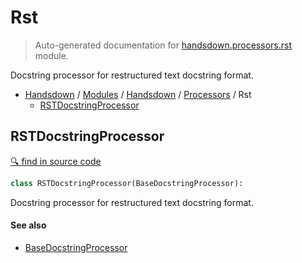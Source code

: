 # Rst

> Auto-generated documentation for [handsdown.processors.rst](https://github.com/vemel/handsdown/blob/master/handsdown/processors/rst.py) module.

Docstring processor for restructured text docstring format.

- [Handsdown](../../README.md#-handsdown---python-documentation-generator) / [Modules](../../MODULES.md#modules) / [Handsdown](../index.md#handsdown) / [Processors](index.md#processors) / Rst
  - [RSTDocstringProcessor](#rstdocstringprocessor)

## RSTDocstringProcessor

[🔍 find in source code](https://github.com/vemel/handsdown/blob/master/handsdown/processors/rst.py#L10)

```python
class RSTDocstringProcessor(BaseDocstringProcessor):
```

Docstring processor for restructured text docstring format.

#### See also

- [BaseDocstringProcessor](base.md#basedocstringprocessor)
